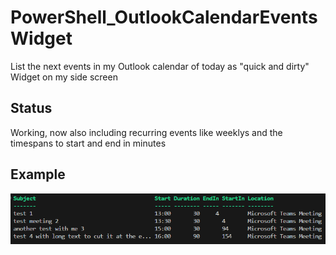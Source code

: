 # PowerShell_OutlookCalendarEventsWidget
List the next events in my Outlook calendar of today as "quick and dirty" Widget on my side screen 

## Status
Working, now also including recurring events like weeklys and the timespans to start and end in minutes

## Example
![Alt text](image.png)
